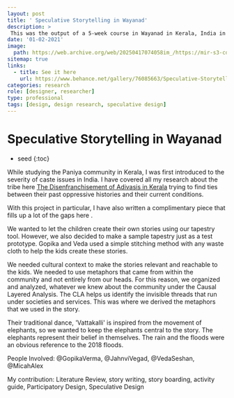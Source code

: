 ```yaml
---
layout: post
title: ' Speculative Storytelling in Wayanad'
description: >
 This was the output of a 5-week course in Wayanad in Kerala, India in the aftermath of the floods of 2018. The Intervention is an educational tool that asks, How it is possible to build aspirations for the future using storytelling?
date: '01-02-2021'
image: 
  path: https://web.archive.org/web/20250417074058im_/https://mir-s3-cdn-cf.behance.net/project_modules/fs/259fbf76085663.5c5f337a307b1.png
sitemap: true
links:
  - title: See it here
    url: https://www.behance.net/gallery/76085663/Speculative-Storytelling
categories: research
role: [designer, researcher]  
type: professional
tags: [design, design research, speculative design]
---
```


# Speculative Storytelling in Wayanad
* seed
{:toc}

While studying the Paniya community in Kerala, I was first introduced to the severity of caste issues in India. I have covered all my research about the tribe here [The Disenfranchisement of Adivasis in Kerala](2018-01-01-The-Disenfranchisement-of-Adivasis-in-Kerala.md) trying to find ties between their past oppressive histories and their current conditions. 

With this project in particular, I have also written a complimentary piece that fills up a lot of the gaps here . 

We wanted to let the children create their own stories using our tapestry tool. However, we also decided to make a sample tapestry just as a test prototype. Gopika and Veda used a simple stitching method with any waste cloth to help the kids create these stories.

We needed cultural context to make the stories relevant and reachable to the kids. We needed to use metaphors that came from within the community and not entirely from our heads. For this reason, we organized and analyzed, whatever we knew about the community under the Causal Layered Analysis. The CLA helps us identify the invisible threads that run under societies and services. This was where we derived the metaphors that we used in the story.

Their traditional dance, 'Vattakalli' is inspired from the movement of elephants, so we wanted to keep the elephants central to the story. The elephants represent their belief in themselves. The rain and the floods were an obvious reference to the 2018 floods. 


People Involved: @GopikaVerma,  @JahnviVegad, @VedaSeshan, @MicahAlex

My contribution: Literature Review, story writing, story boarding, activity guide, Participatory Design, Speculative Design